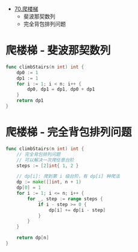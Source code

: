 - [70.爬楼梯](https://leetcode.cn/problems/climbing-stairs/)
	- 斐波那契数列
	- 完全背包排列问题

# 爬楼梯 - 斐波那契数列

```go
func climbStairs(n int) int {
	dp0 := 1
	dp1 := 1
	for i := 1; i < n; i++ {
		dp0, dp1 = dp1, dp0 + dp1
	}
	return dp1
}
```

# 爬楼梯 - 完全背包排列问题

```go
func climbStairs(n int) int {
	// 完全背包排列问题
	// 可以解决一次爬任意台阶
	steps := [2]int{ 1, 2 }

	// dp[i]: 爬到第 i 级台阶，有 dp[i] 种爬法
	dp := make([]int, n + 1)
	dp[0] = 1
	for i := 1; i <= n; i++ {
		for _, step := range steps {
			if i - step >= 0 {
				dp[i] += dp[i - step]
			}
		}
	}

	return dp[n]
}
```
